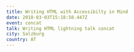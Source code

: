 ```yaml
---
title: Writing HTML with Accessibilty in Mind
date: 2018-03-03T15:18:58.447Z
event: concat
talk: Writing HTML lightning talk concat
city: Salzburg
country: AT
---
```


